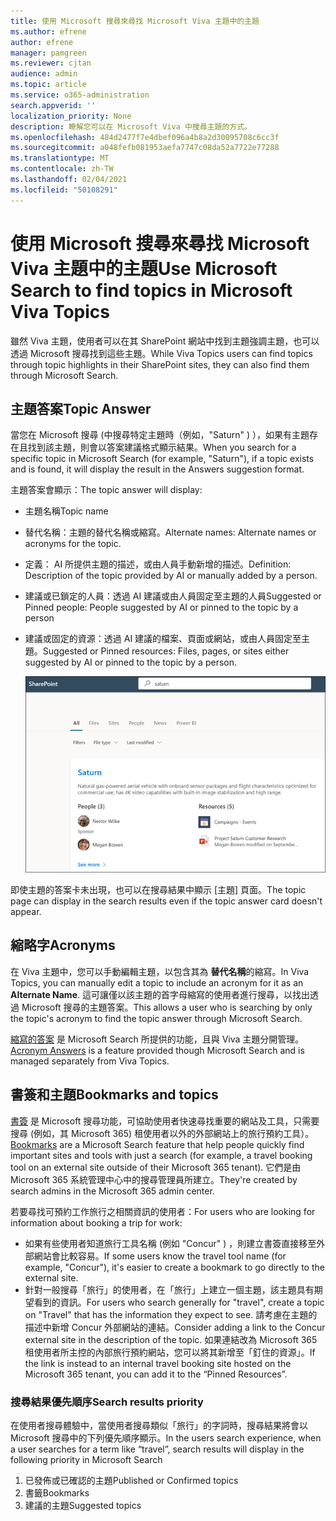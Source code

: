 ```yaml
---
title: 使用 Microsoft 搜尋來尋找 Microsoft Viva 主題中的主題
ms.author: efrene
author: efrene
manager: pamgreen
ms.reviewer: cjtan
audience: admin
ms.topic: article
ms.service: o365-administration
search.appverid: ''
localization_priority: None
description: 瞭解您可以在 Microsoft Viva 中搜尋主題的方式。
ms.openlocfilehash: 484d2477f7e4dbef096a4b8a2d30095708c6cc3f
ms.sourcegitcommit: a048fefb081953aefa7747c08da52a7722e77288
ms.translationtype: MT
ms.contentlocale: zh-TW
ms.lasthandoff: 02/04/2021
ms.locfileid: "50108291"
---
```

# <a name="use-microsoft-search-to-find-topics-in-microsoft-viva-topics"></a><span data-ttu-id="fbd22-103">使用 Microsoft 搜尋來尋找 Microsoft Viva 主題中的主題</span><span class="sxs-lookup"><span data-stu-id="fbd22-103">Use Microsoft Search to find topics in Microsoft Viva Topics</span></span>

<span data-ttu-id="fbd22-104">雖然 Viva 主題，使用者可以在其 SharePoint 網站中找到主題強調主題，也可以透過 Microsoft 搜尋找到這些主題。</span><span class="sxs-lookup"><span data-stu-id="fbd22-104">While Viva Topics users can find topics through topic highlights in their SharePoint sites, they can also find them through Microsoft Search.</span></span> 

## <a name="topic-answer"></a><span data-ttu-id="fbd22-105">主題答案</span><span class="sxs-lookup"><span data-stu-id="fbd22-105">Topic Answer</span></span>

<span data-ttu-id="fbd22-106">當您在 Microsoft 搜尋 (中搜尋特定主題時（例如，"Saturn" ) ），如果有主題存在且找到該主題，則會以答案建議格式顯示結果。</span><span class="sxs-lookup"><span data-stu-id="fbd22-106">When you search for a specific topic in Microsoft Search (for example, "Saturn"), if a topic exists and is found, it will display the result in the Answers suggestion format.</span></span>

<span data-ttu-id="fbd22-107">主題答案會顯示：</span><span class="sxs-lookup"><span data-stu-id="fbd22-107">The topic answer will display:</span></span>
- <span data-ttu-id="fbd22-108">主題名稱</span><span class="sxs-lookup"><span data-stu-id="fbd22-108">Topic name</span></span>
- <span data-ttu-id="fbd22-109">替代名稱：主題的替代名稱或縮寫。</span><span class="sxs-lookup"><span data-stu-id="fbd22-109">Alternate names: Alternate names or acronyms for the topic.</span></span>
- <span data-ttu-id="fbd22-110">定義： AI 所提供主題的描述，或由人員手動新增的描述。</span><span class="sxs-lookup"><span data-stu-id="fbd22-110">Definition: Description of the topic provided by AI or manually added by a person.</span></span>
- <span data-ttu-id="fbd22-111">建議或已鎖定的人員：透過 AI 建議或由人員固定至主題的人員</span><span class="sxs-lookup"><span data-stu-id="fbd22-111">Suggested or Pinned people: People suggested by AI or pinned to the topic by a person</span></span>
- <span data-ttu-id="fbd22-112">建議或固定的資源：透過 AI 建議的檔案、頁面或網站，或由人員固定至主題。</span><span class="sxs-lookup"><span data-stu-id="fbd22-112">Suggested or Pinned resources: Files, pages, or sites either suggested by AI or pinned to the topic by a person.</span></span> 

   ![搜尋中的主題](../media/knowledge-management/search-topic-answer.png) 

<span data-ttu-id="fbd22-114">即使主題的答案卡未出現，也可以在搜尋結果中顯示 [主題] 頁面。</span><span class="sxs-lookup"><span data-stu-id="fbd22-114">The topic page can display in the search results even if the topic answer card doesn't appear.</span></span>


## <a name="acronyms"></a><span data-ttu-id="fbd22-115">縮略字</span><span class="sxs-lookup"><span data-stu-id="fbd22-115">Acronyms</span></span>

<span data-ttu-id="fbd22-116">在 Viva 主題中，您可以手動編輯主題，以包含其為 <b>替代名稱</b>的縮寫。</span><span class="sxs-lookup"><span data-stu-id="fbd22-116">In Viva Topics, you can manually edit a topic to include an acronym for it as an <b>Alternate Name</b>.</span></span> <span data-ttu-id="fbd22-117">這可讓僅以該主題的首字母縮寫的使用者進行搜尋，以找出透過 Microsoft 搜尋的主題答案。</span><span class="sxs-lookup"><span data-stu-id="fbd22-117">This allows a user who is searching by only the topic's acronym to find the topic answer through Microsoft Search.</span></span>

<span data-ttu-id="fbd22-118">[縮寫的答案](https://docs.microsoft.com/microsoftsearch/manage-acronyms) 是 Microsoft Search 所提供的功能，且與 Viva 主題分開管理。</span><span class="sxs-lookup"><span data-stu-id="fbd22-118">[Acronym Answers](https://docs.microsoft.com/microsoftsearch/manage-acronyms) is a feature provided though Microsoft Search and is managed separately from Viva Topics.</span></span>

## <a name="bookmarks-and-topics"></a><span data-ttu-id="fbd22-119">書簽和主題</span><span class="sxs-lookup"><span data-stu-id="fbd22-119">Bookmarks and topics</span></span>

<span data-ttu-id="fbd22-120">[書簽](https://docs.microsoft.com/microsoftsearch/manage-bookmarks) 是 Microsoft 搜尋功能，可協助使用者快速尋找重要的網站及工具，只需要搜尋 (例如，其 Microsoft 365) 租使用者以外的外部網站上的旅行預約工具）。</span><span class="sxs-lookup"><span data-stu-id="fbd22-120">[Bookmarks](https://docs.microsoft.com/microsoftsearch/manage-bookmarks) are a Microsoft Search feature that help people quickly find important sites and tools with just a search (for example, a travel booking tool on an external site outside of their Microsoft 365 tenant).</span></span> <span data-ttu-id="fbd22-121">它們是由 Microsoft 365 系統管理中心中的搜尋管理員所建立。</span><span class="sxs-lookup"><span data-stu-id="fbd22-121">They're created by search admins in the Microsoft 365 admin center.</span></span> 

<span data-ttu-id="fbd22-122">若要尋找可預約工作旅行之相關資訊的使用者：</span><span class="sxs-lookup"><span data-stu-id="fbd22-122">For users who are looking for information about booking a trip for work:</span></span>

- <span data-ttu-id="fbd22-123">如果有些使用者知道旅行工具名稱 (例如 "Concur" ) ，則建立書簽直接移至外部網站會比較容易。</span><span class="sxs-lookup"><span data-stu-id="fbd22-123">If some users know the travel tool name (for example, "Concur"), it's easier to create a bookmark to go directly to the external site.</span></span>
- <span data-ttu-id="fbd22-124">針對一般搜尋「旅行」的使用者，在「旅行」上建立一個主題，該主題具有期望看到的資訊。</span><span class="sxs-lookup"><span data-stu-id="fbd22-124">For users who search generally for "travel", create a topic on "Travel" that has the information they expect to see.</span></span> <span data-ttu-id="fbd22-125">請考慮在主題的描述中新增 Concur 外部網站的連結。</span><span class="sxs-lookup"><span data-stu-id="fbd22-125">Consider adding a link to the Concur external site in the description of the topic.</span></span> <span data-ttu-id="fbd22-126">如果連結改為 Microsoft 365 租使用者所主控的內部旅行預約網站，您可以將其新增至「釘住的資源」。</span><span class="sxs-lookup"><span data-stu-id="fbd22-126">If the link is instead to an internal travel booking site hosted on the Microsoft 365 tenant, you can add it to the “Pinned Resources”.</span></span>
 
### <a name="search-results-priority"></a><span data-ttu-id="fbd22-127">搜尋結果優先順序</span><span class="sxs-lookup"><span data-stu-id="fbd22-127">Search results priority</span></span> 
 
<span data-ttu-id="fbd22-128">在使用者搜尋體驗中，當使用者搜尋類似「旅行」的字詞時，搜尋結果將會以 Microsoft 搜尋中的下列優先順序顯示。</span><span class="sxs-lookup"><span data-stu-id="fbd22-128">In the users search experience, when a user searches for a term like “travel”, search results will display in the following priority in Microsoft Search</span></span>
1. <span data-ttu-id="fbd22-129">已發佈或已確認的主題</span><span class="sxs-lookup"><span data-stu-id="fbd22-129">Published or Confirmed topics</span></span> 
2. <span data-ttu-id="fbd22-130">書籤</span><span class="sxs-lookup"><span data-stu-id="fbd22-130">Bookmarks</span></span>
3. <span data-ttu-id="fbd22-131">建議的主題</span><span class="sxs-lookup"><span data-stu-id="fbd22-131">Suggested topics</span></span> 



